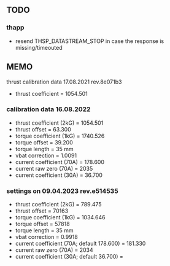 ## TODO

### thapp
* resend THSP_DATASTREAM_STOP in case the response is missing/timeouted


## MEMO
thrust calibration data 17.08.2021 rev.8e071b3
 - thrust coefficient = 1054.501

### calibration data 16.08.2022
 - thrust coefficient (2kG) = 1054.501
 - thrust offset = 63.300
 - torque coefficient (1kG) = 1740.526
 - torque offset = 39.200
 - torque length = 35 mm
 - vbat correction = 1.0091
 - current coefficient (70A) = 178.600
 - current raw zero (70A) = 2035
 - current coefficient (30A) = 36.700

### settings on 09.04.2023 rev.e514535
 - thrust coefficient (2kG) = 789.475
 - thrust offset = 70163
 - torque coefficient (1kG) = 1034.646
 - torque offset = 57818
 - torque length = 35 mm
 - vbat correction = 0.9918
 - current coefficient (70A; default 178.600) = 181.330
 - current raw zero (70A) = 2034
 - current coefficient (30A; default 36.700) = 

 
